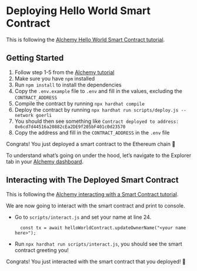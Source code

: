 # Deploying Hello World Smart Contract

This is following the [Alchemy Hello World Smart Contract tutorial](https://docs.alchemy.com/alchemy/tutorials/hello-world-smart-contract).

## Getting Started

1. Follow step 1-5 from the [Alchemy tutorial](https://docs.alchemy.com/alchemy/tutorials/hello-world-smart-contract#create-and-deploy-your-smart-contract-using-hardhat)
2. Make sure you have `npm` installed
3. Run `npm install` to install the dependencies
4. Copy the `.env.example` file to `.env` and fill in the values, excluding the `CONTRACT_ADDRESS`
5. Compile the contract by running `npx hardhat compile`
6. Deploy the contract by running `npx hardhat run scripts/deploy.js --network goerli`
7. You should then see something like `Contract deployed to address: 0x6cd7d44516a20882cEa2DE9f205bF401c0d23570`
8. Copy the address and fill in the `CONTRACT_ADDRESS` in the `.env` file

Congrats! You just deployed a smart contract to the Ethereum chain 🎉

To understand what’s going on under the hood, let’s navigate to the Explorer tab in your [Alchemy dashboard](https://dashboard.alchemyapi.io/explorer).

## Interacting with The Deployed Smart Contract

This is following the [Alchemy interacting with a Smart Contract tutorial](https://docs.alchemy.com/alchemy/tutorials/hello-world-smart-contract/interacting-with-a-smart-contract).

We are now going to interact with the smart contract and print to console.

- Go to `scripts/interact.js` and set your name at line 24. 
  ```
    const tx = await helloWorldContract.updateOwnerName("<your name here>");
  ```
- Run `npx hardhat run scripts/interact.js`, you should see the smart contract greeting you!

Congrats! You just interacted with the smart contract that you deployed! 🎉
